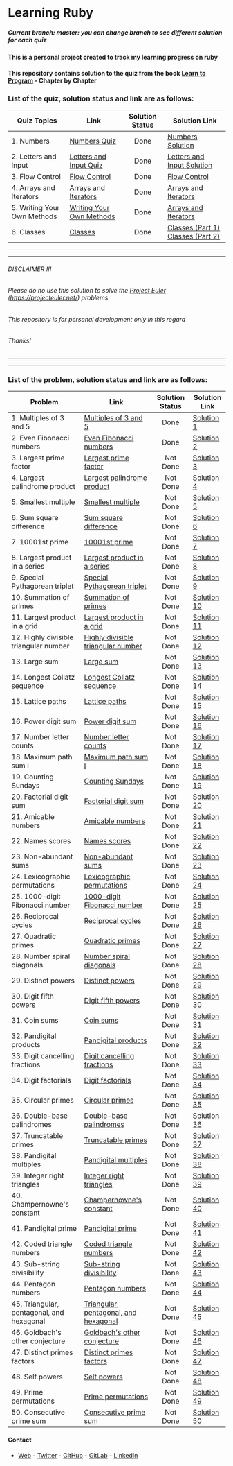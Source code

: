 # Learning Ruby


##### *Current branch: master: you can change branch to see different solution for each quiz* 


#### This is a personal project created to track my learning progress on ruby

#### This repository contains solution to the quiz from the book [Learn to Program](https://pine.fm/LearnToProgram/) - Chapter by Chapter


### List of the quiz, solution status and link are as follows:
| Quiz Topics | Link | Solution Status | Solution Link|
|------------ | ------------- | :-------------: | -------------|
|1. Numbers |[Numbers Quiz](https://pine.fm/LearnToProgram/chap_01.html)|Done|[Numbers Solution](/quiz-1-ruby.rb)| 
|2. Letters and Input |[Letters and Input Quiz](https://pine.fm/LearnToProgram/chap_04.html)|Done|[Letters and Input Solution](/quiz-2-ruby.rb)|     
|3. Flow Control |[Flow Control](https://pine.fm/LearnToProgram/chap_06.html)|Done|[Flow Control](/quiz-3-ruby.rb)|
|4. Arrays and Iterators|[Arrays and Iterators](https://pine.fm/LearnToProgram/chap_07.html)|Done|[Arrays and Iterators](/quiz-4-ruby.rb)|
|5. Writing Your Own Methods |[Writing Your Own Methods](https://pine.fm/LearnToProgram/chap_08.html)|Done|[Arrays and Iterators](/quiz-5-ruby.rb)| 
|6. Classes  |[Classes](https://pine.fm/LearnToProgram/chap_09.html)|Done|[Classes (Part 1)](/quiz-6-part-1-ruby.rb)  [Classes (Part 2)](/quiz-6-part-2-ruby.rb)| 

*****************
*****************

###### DISCLAIMER !!!
###### Please do no use this solution to solve the [Project Euler](https://projecteuler.net/) (https://projecteuler.net/) problems
###### This repository is for personal development only in this regard
###### Thanks!
*****************
*****************
### List of the problem, solution status and link are as follows:
| Problem | Link | Solution Status | Solution Link|
|------------ | ------------- | :-------------: | -------------|
|1. Multiples of 3 and 5 |[Multiples of 3 and 5](https://projecteuler.net/problem=1)|Done|[Solution 1](/ProjectEulerRuby/project_euler_1.rb)|
|2. Even Fibonacci numbers |[Even Fibonacci numbers](https://projecteuler.net/problem=2)|Done|[Solution 2](/ProjectEulerRuby/project_euler_2.rb)|
|3. Largest prime factor |[Largest prime factor](https://projecteuler.net/problem=3)|Not Done|[Solution 3](/ProjectEulerRuby)|
|4. Largest palindrome product |[Largest palindrome product](https://projecteuler.net/problem=4)|Not Done|[Solution 4](/ProjectEulerRuby)|
|5. Smallest multiple |[Smallest multiple](https://projecteuler.net/problem=5)|Not Done|[Solution 5](/ProjectEulerRuby)|
|6. Sum square difference |[Sum square difference](https://projecteuler.net/problem=6)|Not Done|[Solution 6](/ProjectEulerRuby)|
|7. 10001st prime |[10001st prime](https://projecteuler.net/problem=7)|Not Done|[Solution 7](/ProjectEulerRuby)|
|8. Largest product in a series |[Largest product in a series](https://projecteuler.net/problem=8)|Not Done|[Solution 8](/ProjectEulerRuby)|
|9. Special Pythagorean triplet |[Special Pythagorean triplet](https://projecteuler.net/problem=9)|Not Done|[Solution 9](/ProjectEulerRuby)|
|10. Summation of primes |[Summation of primes](https://projecteuler.net/problem=10)|Not Done|[Solution 10](/ProjectEulerRuby)|
|11. Largest product in a grid |[Largest product in a grid](https://projecteuler.net/problem=11)|Not Done|[Solution 11](/ProjectEulerRuby)|
|12. Highly divisible triangular number |[Highly divisible triangular number](https://projecteuler.net/problem=12)|Not Done|[Solution 12](/ProjectEulerRuby)|
|13. Large sum |[Large sum](https://projecteuler.net/problem=13)|Not Done|[Solution 13](/ProjectEulerRuby)|
|14. Longest Collatz sequence |[Longest Collatz sequence](https://projecteuler.net/problem=14)|Not Done|[Solution 14](/ProjectEulerRuby)|
|15. Lattice paths |[Lattice paths](https://projecteuler.net/problem=15)|Not Done|[Solution 15](/ProjectEulerRuby)|
|16. Power digit sum |[Power digit sum](https://projecteuler.net/problem=16)|Not Done|[Solution 16](/ProjectEulerRuby)|
|17. Number letter counts |[Number letter counts](https://projecteuler.net/problem=17)|Not Done|[Solution 17](/ProjectEulerRuby)|
|18. Maximum path sum I |[Maximum path sum I](https://projecteuler.net/problem=18)|Not Done|[Solution 18](/ProjectEulerRuby)|
|19. Counting Sundays |[Counting Sundays](https://projecteuler.net/problem=19)|Not Done|[Solution 19](/ProjectEulerRuby)|
|20. Factorial digit sum |[Factorial digit sum](https://projecteuler.net/problem=20)|Not Done|[Solution 20](/ProjectEulerRuby)|
|21. Amicable numbers |[Amicable numbers](https://projecteuler.net/problem=21)|Not Done|[Solution 21](/ProjectEulerRuby)|
|22. Names scores |[Names scores](https://projecteuler.net/problem=22)|Not Done|[Solution 22](/ProjectEulerRuby)|
|23. Non-abundant sums |[Non-abundant sums](https://projecteuler.net/problem=23)|Not Done|[Solution 23](/ProjectEulerRuby)|
|24. Lexicographic permutations |[Lexicographic permutations](https://projecteuler.net/problem=24)|Not Done|[Solution 24](/ProjectEulerRuby)|
|25. 1000-digit Fibonacci number |[1000-digit Fibonacci number](https://projecteuler.net/problem=25)|Not Done|[Solution 25](/ProjectEulerRuby)|
|26. Reciprocal cycles |[Reciprocal cycles](https://projecteuler.net/problem=26)|Not Done|[Solution 26](/ProjectEulerRuby)|
|27. Quadratic primes |[Quadratic primes](https://projecteuler.net/problem=27)|Not Done|[Solution 27](/ProjectEulerRuby)|
|28. Number spiral diagonals |[Number spiral diagonals](https://projecteuler.net/problem=28)|Not Done|[Solution 28](/ProjectEulerRuby)|
|29. Distinct powers |[Distinct powers](https://projecteuler.net/problem=29)|Not Done|[Solution 29](/ProjectEulerRuby)|
|30. Digit fifth powers |[Digit fifth powers](https://projecteuler.net/problem=30)|Not Done|[Solution 30](/ProjectEulerRuby)|
|31. Coin sums |[Coin sums](https://projecteuler.net/problem=31)|Not Done|[Solution 31](/ProjectEulerRuby)|
|32. Pandigital products |[Pandigital products](https://projecteuler.net/problem=32)|Not Done|[Solution 32](/ProjectEulerRuby)|
|33. Digit cancelling fractions |[Digit cancelling fractions](https://projecteuler.net/problem=33)|Not Done|[Solution 33](/ProjectEulerRuby)|
|34. Digit factorials |[Digit factorials](https://projecteuler.net/problem=34)|Not Done|[Solution 34](/ProjectEulerRuby)|
|35. Circular primes |[Circular primes](https://projecteuler.net/problem=35)|Not Done|[Solution 35](/ProjectEulerRuby)|
|36. Double-base palindromes |[Double-base palindromes](https://projecteuler.net/problem=36)|Not Done|[Solution 36](/ProjectEulerRuby)|
|37. Truncatable primes |[Truncatable primes](https://projecteuler.net/problem=37)|Not Done|[Solution 37](/ProjectEulerRuby)|
|38. Pandigital multiples |[Pandigital multiples](https://projecteuler.net/problem=38)|Not Done|[Solution 38](/ProjectEulerRuby)|
|39. Integer right triangles |[Integer right triangles](https://projecteuler.net/problem=39)|Not Done|[Solution 39](/ProjectEulerRuby)|
|40. Champernowne's constant |[Champernowne's constant](https://projecteuler.net/problem=40)|Not Done|[Solution 40](/ProjectEulerRuby)|
|41. Pandigital prime |[Pandigital prime](https://projecteuler.net/problem=41)|Not Done|[Solution 41](/ProjectEulerRuby)|
|42. Coded triangle numbers |[Coded triangle numbers](https://projecteuler.net/problem=42)|Not Done|[Solution 42](/ProjectEulerRuby)|
|43. Sub-string divisibility |[Sub-string divisibility](https://projecteuler.net/problem=43)|Not Done|[Solution 43](/ProjectEulerRuby)|
|44. Pentagon numbers |[Pentagon numbers](https://projecteuler.net/problem=44)|Not Done|[Solution 44](/ProjectEulerRuby)|
|45. Triangular, pentagonal, and hexagonal |[Triangular, pentagonal, and hexagonal](https://projecteuler.net/problem=45)|Not Done|[Solution 45](/ProjectEulerRuby)|
|46. Goldbach's other conjecture |[Goldbach's other conjecture](https://projecteuler.net/problem=46)|Not Done|[Solution 46](/ProjectEulerRuby)|
|47. Distinct primes factors |[Distinct primes factors](https://projecteuler.net/problem=47)|Not Done|[Solution 47](/ProjectEulerRuby)|
|48. Self powers |[Self powers](https://projecteuler.net/problem=48)|Not Done|[Solution 48](/ProjectEulerRuby)|
|49. Prime permutations |[Prime permutations](https://projecteuler.net/problem=49)|Not Done|[Solution 49](/ProjectEulerRuby)|
|50. Consecutive prime sum |[Consecutive prime sum](https://projecteuler.net/problem=50)|Not Done|[Solution 50](/ProjectEulerRuby)|

#### Contact
* [Web](https://bolabuari.com/) - [Twitter](https://twitter.com/bolah2009) - [GitHub](https://github.com/bolah2009/) - [GitLab](https://gitlab.com/bolah2009/) - [LinkedIn](https://www.linkedin.com/in/bolah2009/)
